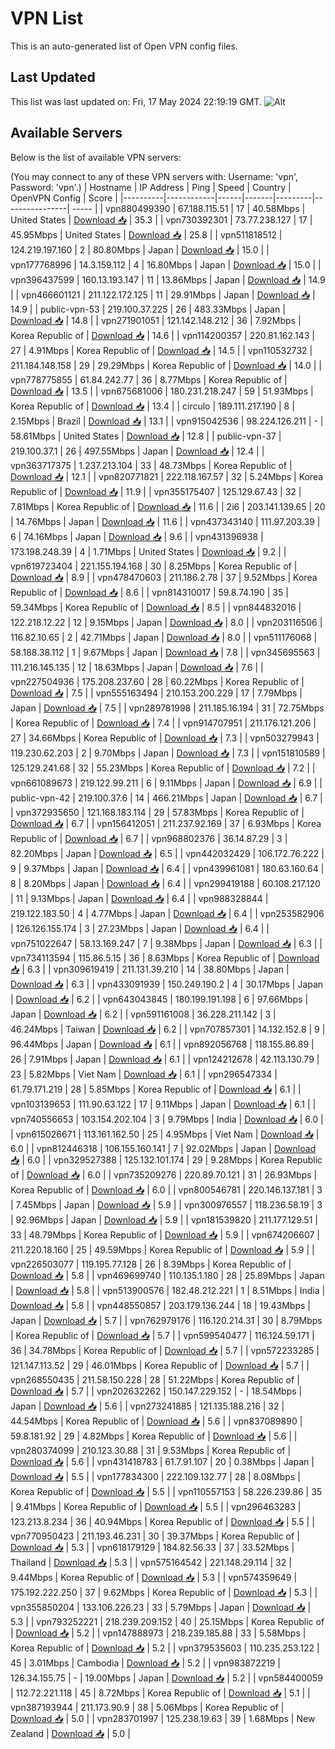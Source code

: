 # VPN List

This is an auto-generated list of Open VPN config files.

## Last Updated

This list was last updated on: Fri, 17 May 2024 22:19:19 GMT.
![Alt](https://repobeats.axiom.co/api/embed/186b98318ef1479477931607c1ad7d823f12451f.svg "Repobeats analytics image")

## Available Servers

Below is the list of available VPN servers:

(You may connect to any of these VPN servers with: Username: 'vpn', Password: 'vpn'.)
| Hostname | IP Address | Ping | Speed | Country | OpenVPN Config | Score |
|----------|------------|------|-------|---------|----------------| ----- |
| vpn880499390 | 67.188.115.51 | 17 | 40.58Mbps | United States | [Download 📥](./configs/server_0_US.ovpn) | 35.3 |
| vpn730392301 | 73.77.238.127 | 17 | 45.95Mbps | United States | [Download 📥](./configs/server_1_US.ovpn) | 25.8 |
| vpn511818512 | 124.219.197.160 | 2 | 80.80Mbps | Japan | [Download 📥](./configs/server_2_JP.ovpn) | 15.0 |
| vpn177768996 | 14.3.159.112 | 4 | 16.80Mbps | Japan | [Download 📥](./configs/server_3_JP.ovpn) | 15.0 |
| vpn396437599 | 160.13.193.147 | 11 | 13.86Mbps | Japan | [Download 📥](./configs/server_4_JP.ovpn) | 14.9 |
| vpn466601121 | 211.122.172.125 | 11 | 29.91Mbps | Japan | [Download 📥](./configs/server_5_JP.ovpn) | 14.9 |
| public-vpn-53 | 219.100.37.225 | 26 | 483.33Mbps | Japan | [Download 📥](./configs/server_6_JP.ovpn) | 14.8 |
| vpn271901051 | 121.142.148.212 | 36 | 7.92Mbps | Korea Republic of | [Download 📥](./configs/server_7_KR.ovpn) | 14.6 |
| vpn114200357 | 220.81.162.143 | 27 | 4.91Mbps | Korea Republic of | [Download 📥](./configs/server_8_KR.ovpn) | 14.5 |
| vpn110532732 | 211.184.148.158 | 29 | 29.29Mbps | Korea Republic of | [Download 📥](./configs/server_9_KR.ovpn) | 14.0 |
| vpn778775855 | 61.84.242.77 | 36 | 8.77Mbps | Korea Republic of | [Download 📥](./configs/server_10_KR.ovpn) | 13.5 |
| vpn675681006 | 180.231.218.247 | 59 | 51.93Mbps | Korea Republic of | [Download 📥](./configs/server_11_KR.ovpn) | 13.4 |
| circulo | 189.111.217.190 | 8 | 2.15Mbps | Brazil | [Download 📥](./configs/server_12_BR.ovpn) | 13.1 |
| vpn915042536 | 98.224.126.211 | - | 58.61Mbps | United States | [Download 📥](./configs/server_13_US.ovpn) | 12.8 |
| public-vpn-37 | 219.100.37.1 | 26 | 497.55Mbps | Japan | [Download 📥](./configs/server_14_JP.ovpn) | 12.4 |
| vpn363717375 | 1.237.213.104 | 33 | 48.73Mbps | Korea Republic of | [Download 📥](./configs/server_15_KR.ovpn) | 12.1 |
| vpn820771821 | 222.118.167.57 | 32 | 5.24Mbps | Korea Republic of | [Download 📥](./configs/server_16_KR.ovpn) | 11.9 |
| vpn355175407 | 125.129.67.43 | 32 | 7.81Mbps | Korea Republic of | [Download 📥](./configs/server_17_KR.ovpn) | 11.6 |
| 2i6 | 203.141.139.65 | 20 | 14.76Mbps | Japan | [Download 📥](./configs/server_18_JP.ovpn) | 11.6 |
| vpn437343140 | 111.97.203.39 | 6 | 74.16Mbps | Japan | [Download 📥](./configs/server_19_JP.ovpn) | 9.6 |
| vpn431396938 | 173.198.248.39 | 4 | 1.71Mbps | United States | [Download 📥](./configs/server_20_US.ovpn) | 9.2 |
| vpn619723404 | 221.155.194.168 | 30 | 8.25Mbps | Korea Republic of | [Download 📥](./configs/server_21_KR.ovpn) | 8.9 |
| vpn478470603 | 211.186.2.78 | 37 | 9.52Mbps | Korea Republic of | [Download 📥](./configs/server_22_KR.ovpn) | 8.6 |
| vpn814310017 | 59.8.74.190 | 35 | 59.34Mbps | Korea Republic of | [Download 📥](./configs/server_23_KR.ovpn) | 8.5 |
| vpn844832016 | 122.218.12.22 | 12 | 9.15Mbps | Japan | [Download 📥](./configs/server_24_JP.ovpn) | 8.0 |
| vpn203116506 | 116.82.10.65 | 2 | 42.71Mbps | Japan | [Download 📥](./configs/server_25_JP.ovpn) | 8.0 |
| vpn511176068 | 58.188.38.112 | 1 | 9.67Mbps | Japan | [Download 📥](./configs/server_26_JP.ovpn) | 7.8 |
| vpn345695563 | 111.216.145.135 | 12 | 18.63Mbps | Japan | [Download 📥](./configs/server_27_JP.ovpn) | 7.6 |
| vpn227504936 | 175.208.237.60 | 28 | 60.22Mbps | Korea Republic of | [Download 📥](./configs/server_28_KR.ovpn) | 7.5 |
| vpn555163494 | 210.153.200.229 | 17 | 7.79Mbps | Japan | [Download 📥](./configs/server_29_JP.ovpn) | 7.5 |
| vpn289781998 | 211.185.16.194 | 31 | 72.75Mbps | Korea Republic of | [Download 📥](./configs/server_30_KR.ovpn) | 7.4 |
| vpn914707951 | 211.176.121.206 | 27 | 34.66Mbps | Korea Republic of | [Download 📥](./configs/server_31_KR.ovpn) | 7.3 |
| vpn503279943 | 119.230.62.203 | 2 | 9.70Mbps | Japan | [Download 📥](./configs/server_32_JP.ovpn) | 7.3 |
| vpn151810589 | 125.129.241.68 | 32 | 55.23Mbps | Korea Republic of | [Download 📥](./configs/server_33_KR.ovpn) | 7.2 |
| vpn661089673 | 219.122.99.211 | 6 | 9.11Mbps | Japan | [Download 📥](./configs/server_34_JP.ovpn) | 6.9 |
| public-vpn-42 | 219.100.37.6 | 14 | 466.21Mbps | Japan | [Download 📥](./configs/server_35_JP.ovpn) | 6.7 |
| vpn372935650 | 121.168.183.114 | 29 | 57.83Mbps | Korea Republic of | [Download 📥](./configs/server_36_KR.ovpn) | 6.7 |
| vpn156412051 | 211.237.92.169 | 37 | 6.93Mbps | Korea Republic of | [Download 📥](./configs/server_37_KR.ovpn) | 6.7 |
| vpn968802376 | 36.14.87.29 | 3 | 82.20Mbps | Japan | [Download 📥](./configs/server_38_JP.ovpn) | 6.5 |
| vpn442032429 | 106.172.76.222 | 9 | 9.37Mbps | Japan | [Download 📥](./configs/server_39_JP.ovpn) | 6.4 |
| vpn439961081 | 180.63.160.64 | 8 | 8.20Mbps | Japan | [Download 📥](./configs/server_40_JP.ovpn) | 6.4 |
| vpn299419188 | 60.108.217.120 | 11 | 9.13Mbps | Japan | [Download 📥](./configs/server_41_JP.ovpn) | 6.4 |
| vpn988328844 | 219.122.183.50 | 4 | 4.77Mbps | Japan | [Download 📥](./configs/server_42_JP.ovpn) | 6.4 |
| vpn253582906 | 126.126.155.174 | 3 | 27.23Mbps | Japan | [Download 📥](./configs/server_43_JP.ovpn) | 6.4 |
| vpn751022647 | 58.13.169.247 | 7 | 9.38Mbps | Japan | [Download 📥](./configs/server_44_JP.ovpn) | 6.3 |
| vpn734113594 | 115.86.5.15 | 36 | 8.63Mbps | Korea Republic of | [Download 📥](./configs/server_45_KR.ovpn) | 6.3 |
| vpn309619419 | 211.131.39.210 | 14 | 38.80Mbps | Japan | [Download 📥](./configs/server_46_JP.ovpn) | 6.3 |
| vpn433091939 | 150.249.190.2 | 4 | 30.17Mbps | Japan | [Download 📥](./configs/server_47_JP.ovpn) | 6.2 |
| vpn643043845 | 180.199.191.198 | 6 | 97.66Mbps | Japan | [Download 📥](./configs/server_48_JP.ovpn) | 6.2 |
| vpn591161008 | 36.228.211.142 | 3 | 46.24Mbps | Taiwan | [Download 📥](./configs/server_49_TW.ovpn) | 6.2 |
| vpn707857301 | 14.132.152.8 | 9 | 96.44Mbps | Japan | [Download 📥](./configs/server_50_JP.ovpn) | 6.1 |
| vpn892056768 | 118.155.86.89 | 26 | 7.91Mbps | Japan | [Download 📥](./configs/server_51_JP.ovpn) | 6.1 |
| vpn124212678 | 42.113.130.79 | 23 | 5.82Mbps | Viet Nam | [Download 📥](./configs/server_52_VN.ovpn) | 6.1 |
| vpn296547334 | 61.79.171.219 | 28 | 5.85Mbps | Korea Republic of | [Download 📥](./configs/server_53_KR.ovpn) | 6.1 |
| vpn103139653 | 111.90.63.122 | 17 | 9.11Mbps | Japan | [Download 📥](./configs/server_54_JP.ovpn) | 6.1 |
| vpn740556653 | 103.154.202.104 | 3 | 9.79Mbps | India | [Download 📥](./configs/server_55_IN.ovpn) | 6.0 |
| vpn615026671 | 113.161.162.50 | 25 | 4.95Mbps | Viet Nam | [Download 📥](./configs/server_56_VN.ovpn) | 6.0 |
| vpn812446318 | 106.155.160.141 | 7 | 92.02Mbps | Japan | [Download 📥](./configs/server_57_JP.ovpn) | 6.0 |
| vpn329527388 | 125.132.101.174 | 29 | 9.28Mbps | Korea Republic of | [Download 📥](./configs/server_58_KR.ovpn) | 6.0 |
| vpn735209276 | 220.89.70.121 | 31 | 26.93Mbps | Korea Republic of | [Download 📥](./configs/server_59_KR.ovpn) | 6.0 |
| vpn800546781 | 220.146.137.181 | 3 | 7.45Mbps | Japan | [Download 📥](./configs/server_60_JP.ovpn) | 5.9 |
| vpn300976557 | 118.236.58.19 | 3 | 92.96Mbps | Japan | [Download 📥](./configs/server_61_JP.ovpn) | 5.9 |
| vpn181539820 | 211.177.129.51 | 33 | 48.79Mbps | Korea Republic of | [Download 📥](./configs/server_62_KR.ovpn) | 5.9 |
| vpn674206607 | 211.220.18.160 | 25 | 49.59Mbps | Korea Republic of | [Download 📥](./configs/server_63_KR.ovpn) | 5.9 |
| vpn226503077 | 119.195.77.128 | 26 | 8.39Mbps | Korea Republic of | [Download 📥](./configs/server_64_KR.ovpn) | 5.8 |
| vpn469699740 | 110.135.1.180 | 28 | 25.89Mbps | Japan | [Download 📥](./configs/server_65_JP.ovpn) | 5.8 |
| vpn513900576 | 182.48.212.221 | 1 | 8.51Mbps | India | [Download 📥](./configs/server_66_IN.ovpn) | 5.8 |
| vpn448550857 | 203.179.136.244 | 18 | 19.43Mbps | Japan | [Download 📥](./configs/server_67_JP.ovpn) | 5.7 |
| vpn762979176 | 116.120.214.31 | 30 | 8.79Mbps | Korea Republic of | [Download 📥](./configs/server_68_KR.ovpn) | 5.7 |
| vpn599540477 | 116.124.59.171 | 36 | 34.78Mbps | Korea Republic of | [Download 📥](./configs/server_69_KR.ovpn) | 5.7 |
| vpn572233285 | 121.147.113.52 | 29 | 46.01Mbps | Korea Republic of | [Download 📥](./configs/server_70_KR.ovpn) | 5.7 |
| vpn268550435 | 211.58.150.228 | 28 | 51.22Mbps | Korea Republic of | [Download 📥](./configs/server_71_KR.ovpn) | 5.7 |
| vpn202632262 | 150.147.229.152 | - | 18.54Mbps | Japan | [Download 📥](./configs/server_72_JP.ovpn) | 5.6 |
| vpn273241885 | 121.135.188.216 | 32 | 44.54Mbps | Korea Republic of | [Download 📥](./configs/server_73_KR.ovpn) | 5.6 |
| vpn837089890 | 59.8.181.92 | 29 | 4.82Mbps | Korea Republic of | [Download 📥](./configs/server_74_KR.ovpn) | 5.6 |
| vpn280374099 | 210.123.30.88 | 31 | 9.53Mbps | Korea Republic of | [Download 📥](./configs/server_75_KR.ovpn) | 5.6 |
| vpn431418783 | 61.7.91.107 | 20 | 0.38Mbps | Japan | [Download 📥](./configs/server_76_JP.ovpn) | 5.5 |
| vpn177834300 | 222.109.132.77 | 28 | 8.08Mbps | Korea Republic of | [Download 📥](./configs/server_77_KR.ovpn) | 5.5 |
| vpn110557153 | 58.226.239.86 | 35 | 9.41Mbps | Korea Republic of | [Download 📥](./configs/server_78_KR.ovpn) | 5.5 |
| vpn296463283 | 123.213.8.234 | 36 | 40.94Mbps | Korea Republic of | [Download 📥](./configs/server_79_KR.ovpn) | 5.5 |
| vpn770950423 | 211.193.46.231 | 30 | 39.37Mbps | Korea Republic of | [Download 📥](./configs/server_80_KR.ovpn) | 5.3 |
| vpn618179129 | 184.82.56.33 | 37 | 33.52Mbps | Thailand | [Download 📥](./configs/server_81_TH.ovpn) | 5.3 |
| vpn575164542 | 221.148.29.114 | 32 | 9.44Mbps | Korea Republic of | [Download 📥](./configs/server_82_KR.ovpn) | 5.3 |
| vpn574359649 | 175.192.222.250 | 37 | 9.62Mbps | Korea Republic of | [Download 📥](./configs/server_83_KR.ovpn) | 5.3 |
| vpn355850204 | 133.106.226.23 | 33 | 5.79Mbps | Japan | [Download 📥](./configs/server_84_JP.ovpn) | 5.3 |
| vpn793252221 | 218.239.209.152 | 40 | 25.15Mbps | Korea Republic of | [Download 📥](./configs/server_85_KR.ovpn) | 5.2 |
| vpn147888973 | 218.239.185.88 | 33 | 5.58Mbps | Korea Republic of | [Download 📥](./configs/server_86_KR.ovpn) | 5.2 |
| vpn379535603 | 110.235.253.122 | 45 | 3.01Mbps | Cambodia | [Download 📥](./configs/server_87_KH.ovpn) | 5.2 |
| vpn983872219 | 126.34.155.75 | - | 19.00Mbps | Japan | [Download 📥](./configs/server_88_JP.ovpn) | 5.2 |
| vpn584400059 | 112.72.221.118 | 45 | 8.72Mbps | Korea Republic of | [Download 📥](./configs/server_89_KR.ovpn) | 5.1 |
| vpn387193944 | 211.173.90.9 | 38 | 5.06Mbps | Korea Republic of | [Download 📥](./configs/server_90_KR.ovpn) | 5.0 |
| vpn283701997 | 125.238.19.63 | 39 | 1.68Mbps | New Zealand | [Download 📥](./configs/server_91_NZ.ovpn) | 5.0 |
